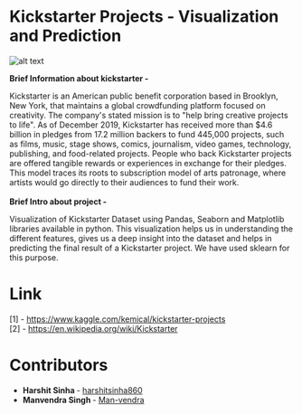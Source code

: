# Kickstarter Projects - Visualization and Prediction </br>

![alt text](http://startuphyderabad.com/wp-content/uploads/2014/04/kickstarter-logo_.jpg)

<b>Brief Information about kickstarter - </b>

Kickstarter is an American public benefit corporation based in Brooklyn, New York, that maintains a global crowdfunding platform focused on creativity. The company's stated mission is to "help bring creative projects to life". As of December 2019, Kickstarter has received more than $4.6 billion in pledges from 17.2 million backers to fund 445,000 projects, such as films, music, stage shows, comics, journalism, video games, technology, publishing, and food-related projects.
People who back Kickstarter projects are offered tangible rewards or experiences in exchange for their pledges. This model traces its roots to subscription model of arts patronage, where artists would go directly to their audiences to fund their work. 
<br> </br>
<b>Brief Intro about project - </b> 

Visualization of Kickstarter Dataset using Pandas, Seaborn and Matplotlib libraries available in python.
This visualization helps us in understanding the different features, gives us a deep insight into the dataset and helps in predicting the final result of a Kickstarter project.
We have used sklearn for this purpose.

# Link </br>
[1] - https://www.kaggle.com/kemical/kickstarter-projects <br>
[2] - https://en.wikipedia.org/wiki/Kickstarter

# Contributors
* <b> Harshit Sinha </b> - [harshitsinha860](https://github.com/harshitsinha860)
* <b> Manvendra Singh </b> - [Man-vendra](https://github.com/Man-vendra)
